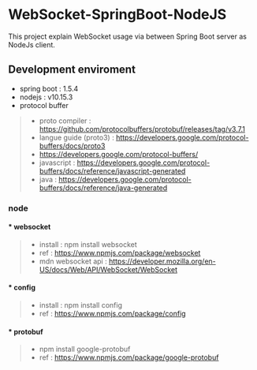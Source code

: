 # WebSocket-SpringBoot-NodeJS
This project explain WebSocket usage via between Spring Boot server as NodeJs client. 

## Development enviroment
* spring boot : 1.5.4
* nodejs : v10.15.3
* protocol buffer
> + proto compiler : https://github.com/protocolbuffers/protobuf/releases/tag/v3.7.1
> + langue guide (proto3) : https://developers.google.com/protocol-buffers/docs/proto3
> + https://developers.google.com/protocol-buffers/
> + javascript : https://developers.google.com/protocol-buffers/docs/reference/javascript-generated
> + java : https://developers.google.com/protocol-buffers/docs/reference/java-generated

### node
#### * websocket
> + install : npm install websocket
> + ref : https://www.npmjs.com/package/websocket
> + mdn websocket api : https://developer.mozilla.org/en-US/docs/Web/API/WebSocket/WebSocket
#### * config
> + install : npm install config
> + ref : https://www.npmjs.com/package/config
#### * protobuf
> + npm install google-protobuf
> + ref : https://www.npmjs.com/package/google-protobuf

